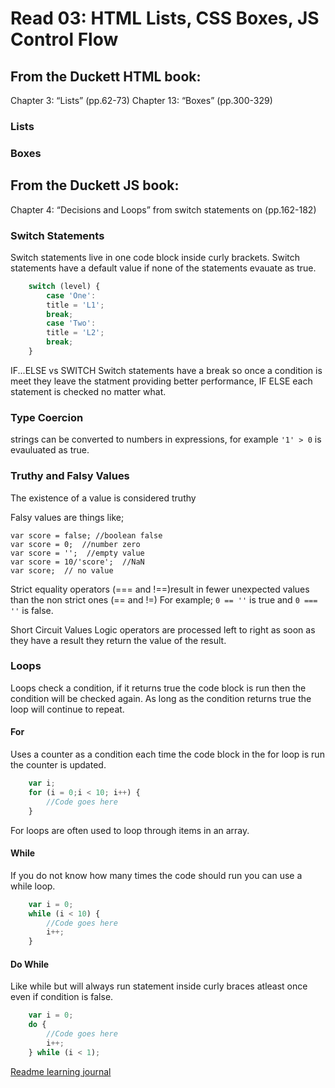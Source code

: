 # Read 03: HTML Lists, CSS Boxes, JS Control Flow

## From the Duckett HTML book:

Chapter 3: “Lists” (pp.62-73)
Chapter 13: “Boxes” (pp.300-329)

### Lists

### Boxes

## From the Duckett JS book:

Chapter 4: “Decisions and Loops” from switch statements on (pp.162-182)

### Switch Statements
Switch statements live in one code block inside curly brackets.  Switch statements have a default value if none of the statements evauate as true.
``` Javascript
    switch (level) {
        case 'One':
        title = 'L1';
        break;
        case 'Two':
        title = 'L2';
        break;
    }
```


IF...ELSE vs SWITCH
Switch statements have a break so once a condition is meet they leave the statment providing better performance, IF ELSE each statement is checked no matter what.

### Type Coercion
strings can be converted to numbers in expressions, for example `'1' > 0` is evauluated as true.

### Truthy and Falsy Values
The existence of a value is considered truthy

Falsy values are things like;
 ``` JS
 var score = false; //boolean false
 var score = 0;  //number zero
 var score = '';  //empty value
 var score = 10/'score';  //NaN
 var score;  // no value
 ```

Strict equality operators (=== and !==)result in fewer unexpected values than the non strict ones (== and !=) 
For example; `0 == ''` is true and `0 === ''` is false.

Short Circuit Values
Logic operators are processed left to right as soon as they have a result they return the value of the result.

### Loops
Loops check a condition, if it returns true the code block is run then the condition will be checked again.  As long as the condition returns true the loop will continue to repeat.

#### For
Uses a counter as a condition each time the code block in the for loop is run the counter is updated.
```Javascript
    var i;
    for (i = 0;i < 10; i++) {
        //Code goes here
    }
```
For loops are often used to loop through items in an array.

#### While
If you do not know how many times the code should run you can use a while loop.
```Javascript
    var i = 0;
    while (i < 10) {
        //Code goes here
        i++;
    }
```

#### Do While
Like while but will always run statement inside curly braces atleast once even if condition is false.
```Javascript
    var i = 0;
    do {
        //Code goes here
        i++;
    } while (i < 1);
```
[Readme learning journal](README.md)
